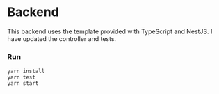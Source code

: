 # Backend
This backend uses the template provided with TypeScript and NestJS. I have updated the controller and tests.

### Run
```
yarn install
yarn test
yarn start
```
